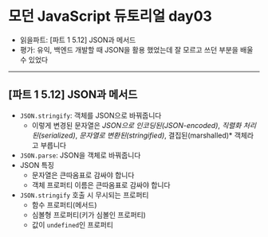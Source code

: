 # 모던 JavaScript 듀토리얼 day03

- 읽을파트: [파트 1 5.12] JSON과 메서드
- 평가: 유익, 백엔드 개발할 때 JSON을 활용 했었는데 잘 모르고 쓰던 부분을 배울 수 있었다

---

## [파트 1 5.12] JSON과 메서드

- `JSON.stringify`: 객체를 JSON으로 바꿔줍니다
  - 이렇게 변경된 문자열은 _JSON으로 인코딩된(JSON-encoded)_, _직렬화 처리된(serialized)_, _문자열로 변환된(stringified)_, 결집된(marshalled)\* 객체라고 부릅니다
- `JSON.parse`: JSON을 객체로 바꿔줍니다
- JSON 특징
  - 문자열은 큰따옴표로 감싸야 합니다
  - 객체 프로퍼티 이름은 큰따옴표로 감싸야 합니다
- `JSON.stringify` 호출 시 무시되는 프로퍼티
  - 함수 프로퍼티(메서드)
  - 심볼형 프로퍼티(키가 심볼인 프로퍼티)
  - 값이 `undefined`인 프로퍼티
